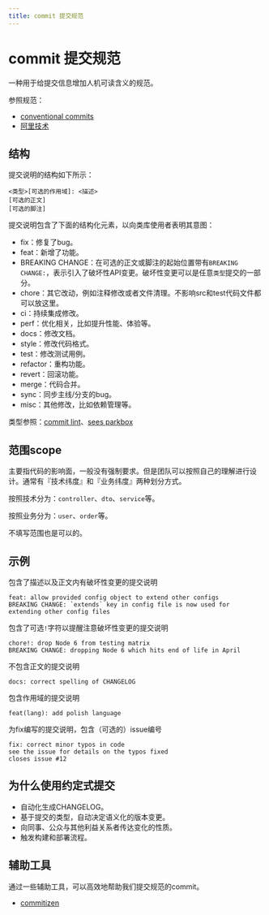 ```yaml
---
title: commit 提交规范
---
```


# commit 提交规范

一种用于给提交信息增加人机可读含义的规范。

参照规范：

* [conventional commits](https://www.conventionalcommits.org/zh-hans/v1.0.0-beta.4/)
* [阿里技术](https://zhuanlan.zhihu.com/p/182553920)

## 结构

提交说明的结构如下所示：

```git
<类型>[可选的作用域]: <描述>
[可选的正文]
[可选的脚注]
```

提交说明包含了下面的结构化元素，以向类库使用者表明其意图：

* fix：修复了bug。
* feat：新增了功能。
* BREAKING CHANGE：在可选的正文或脚注的起始位置带有`BREAKING CHANGE:`，表示引入了破坏性API变更。破坏性变更可以是任意`类型`提交的一部分。
* chore：其它改动，例如注释修改或者文件清理。不影响src和test代码文件都可以放这里。
* ci：持续集成修改。
* perf：优化相关，比如提升性能、体验等。
* docs：修改文档。
* style：修改代码格式。
* test：修改测试用例。
* refactor：重构功能。
* revert：回滚功能。
* merge：代码合并。
* sync：同步主线/分支的bug。
* misc：其他修改，比如依赖管理等。

类型参照：[commit lint](https://commitlint.js.org/#/reference-rules)、[sees parkbox](https://seesparkbox.com/foundry/semantic_commit_messages)

## 范围scope

主要指代码的影响面，一般没有强制要求。但是团队可以按照自己的理解进行设计。通常有『技术纬度』和『业务纬度』两种划分方式。

按照技术分为：`controller`、`dto`、`service`等。

按照业务分为：`user`、`order`等。

不填写范围也是可以的。

## 示例

包含了描述以及正文内有破坏性变更的提交说明

```git
feat: allow provided config object to extend other configs
BREAKING CHANGE: `extends` key in config file is now used for extending other config files
```

包含了可选`!`字符以提醒注意破坏性变更的提交说明

```git
chore!: drop Node 6 from testing matrix
BREAKING CHANGE: dropping Node 6 which hits end of life in April
```

不包含正文的提交说明

```git
docs: correct spelling of CHANGELOG
```

包含作用域的提交说明

```git
feat(lang): add polish language
```

为fix编写的提交说明，包含（可选的）issue编号

```git
fix: correct minor typos in code
see the issue for details on the typos fixed
closes issue #12
```

## 为什么使用约定式提交

* 自动化生成CHANGELOG。
* 基于提交的类型，自动决定语义化的版本变更。
* 向同事、公众与其他利益关系者传达变化的性质。
* 触发构建和部署流程。

## 辅助工具

通过一些辅助工具，可以高效地帮助我们提交规范的commit。

* [commitizen](https://www.npmjs.com/package/commitizen)